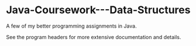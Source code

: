 Java-Coursework---Data-Structures
=================================

A few of my better programming assignments in Java. 

See the program headers for more extensive documentation and details. 
